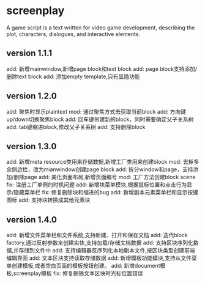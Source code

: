 # screenplay
A game script is a text written for video game development, describing the plot, characters, dialogues, and interactive elements.

## version 1.1.1
add: 新增mainwindow,新增page block和text block
add: page block支持添加/删除text block
add: 添加empty template,只有显隐功能

## version 1.2.0
add: 聚焦时显示plaintext
mod: 通过聚焦方式去获取当前block
add: 方向键up/down切换聚焦block
add: 回车键创建新的block，同时需要确定父子关系树
add: tab键缩进block,修改父子关系树
add: 支持删除block

## version 1.3.0
add: 新增meta resource类用来存储数据,新增工厂类用来创建block
mod: 去掉多余侧边栏，改为mianwindow创建page block
add: 拆分window和page，支持添加/删除page
add: 美化页面布局,新增页面编号
mod: 工厂方法创建block scene
fix: 注册工厂单例的时机问题
add: 新增块菜单模块,根据鼠标位置和点击行为显示/隐藏菜单栏
fix: 修复删除块和缩进的bug
add: 新增剧本元素菜单栏和显示按键图标
add: 支持块转换成其他元素块

## version 1.4.0
add: 新增文件菜单栏和文件系统,支持新建、打开和保存文档
add: 迭代block factory,通过反射参数来创建实体,支持加载/存储文档数据
add: 支持区块序列化数据,并存储到文件中
add: 支持编辑器反序列化本地剧本文件,按区块类型创建前端编辑界面
add: 文本区块支持读取存储数据
add: 新增模板功能模块,支持从文件菜单创建模板,或者空白页面的模板按钮创建。
add: 新增document模板,screenplay模板
fix: 修复删除文本区块时光标位置错误
